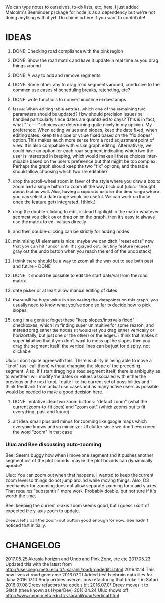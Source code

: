 We can type notes to ourselves, to-do lists, etc, here.
I just added Malcolm's Beeminder package for node.js as a dependency but we're not doing anything with it yet.
Do chime in here if you want to contribute!


IDEAS
=====

1. DONE: Checking road compliance with the pink region
1. DONE: Show the road matrix and have it update in real time as you drag things around
1. DONE: A way to add and remove segments
1. DONE: Some other way to drag road segments around, conducive to the common use cases of scheduling breaks, ratcheting, etc?
1. DONE: write functions to convert unixtime<->daystamps

1. Issue: When editing table entries, which one of the remaining two parameters should be updated? How should precision issues be handled particularly since dates are quantizied to days? This is in fact, what "fix ---" choices are determining quite nicely in my opinion. My preference: When editing values and slopes, keep the date fixed, when editing dates, keep the slope or value fixed based on the "fix slopes" option. This makes much more sense from a road adjustment point of view. It is also compatible with visual graph editing. Alternatively, we could have an option for each road segment indicating which two the user is interested in keeping, which would make all these choices inter-mixable based on the user's preference but that might be too complex. Perhaps the graph should keep the two "fix" options, and the table should allow choosing which two are editable?

1. drop the scroll-wheel zoom in favor of the style where you draw a box to zoom and a single button to zoom all the way back out
(uluc: I thought about that as well. Also, having a separate axis for the time range where you can select a date range would be useful.
We can work on those once the feature gets integrated, I think.)

1. drop the double-clicking to edit. instead highlight in the matrix whatever segment you click on or drag on on the graph. then it’s easy to always use the matrix to edit values directly

1. and then double-clicking can be strictly for adding nodes

1. minimizing UI elements is nice. maybe we can ditch "reset edits" now that you can hit "undo" until it's grayed out. (er, tiny feature request: gray out the undo button when you reach the end of the undo stack)

1. i think there should be a way to zoom all the way out to see both past and future - DONE

1. DONE: it should be possible to edit the start date/val from the road matrix

1. date picker or at least allow manual editing of dates

1. there will be huge value in also seeing the datapoints on this graph. you usually need to know what you've done so far to decide how to pick slopes.

1. omg i'm a genius: forget these "keep slopes/intervals fixed" checkboxes, which i'm finding super unintuitive for some reason, and instead drag either the nodes (it would let you drag either vertically or horizontally, but just one or the other) or the edges. i think that makes it super intuitive that if you don't want to mess up the slopes then you drag the segment itself. the vertical lines can be just for display, not clickable

Uluc: I don't quite agree with this. There is utility in being able to move a "knot" (as I call them) without changing the slope of the preceding segment. Also, if I start dragging a road segment itself, there is ambiguity as to whether I will modify the dates or values associated with either the previous or the next knot. I quite like the current set of possibilities and I think feedback from actual use cases and as many active users as possible would be needed to make a good decision here.

1. DONE: tentative idea: two zoom buttons: "default zoom" (what the current zoom-to-fit does) and "zoom out" (which zooms out to fit everything, past and future)

2. alt idea: small plus and minus for zooming like google maps which everyone knows and so minimizes UI clutter since we don't even need the word "zoom" in that case

### Uluc and Bee discussing auto-zooming

Bee: Seems buggy how when i move one segment and it pushes another segment out of the plot bounds. maybe the plot bounds can dynamically update?

Uluc: You can zoom out when that happens. I wanted to keep the current zoom level so things do not jump around while moving things. Also, D3 mechanism for zooming does not allow separate zooming for x and y axes. That requires "substantial" more work. Probably doable, but not sure if it's worth the time.

Bee: keeping the current x-axis zoom seems good, but i guess i sort of expected the y-axis zoom to update. 

Dreev: let's call the zoom-out button good enough for now. bee hadn't noticed that initially. 

CHANGELOG
=========

2017.05.25 Akrasia horizon and Undo and Pink Zone, etc etc
2017.05.23 Updated this with the latest from http://user.ceng.metu.edu.tr/~saranli/road/roadeditor.html
2016.12.14 This now lives at road.gomix.me
2016.07.21 Added test beebrain data files for Jana
2016.07.10 Andy undoes overzealous refactoring that broke it in Safari
2016.07.08 Dreev refactors the code a bit
2016.07.07 Dreev moves it to Glitch (then known as HyperDev)
2016.04.24 Uluc shows off http://www.ceng.metu.edu.tr/~saranli/road/vertical.html
